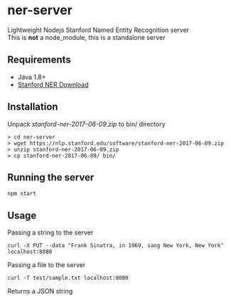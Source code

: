 # ner-server
Lightweight Nodejs Stanford Named Entity Recognition server <br>
This is **not** a node_module, this is a standalone server

## Requirements
* Java 1.8+
* [Stanford NER Download](https://nlp.stanford.edu/software/stanford-ner-2017-06-09.zip)

## Installation
Unpack *stanford-ner-2017-06-09.zip* to bin/ directory
```
> cd ner-server
> wget https://nlp.stanford.edu/software/stanford-ner-2017-06-09.zip
> unzip stanford-ner-2017-06-09.zip
> cp stanford-ner-2017-06-09/ bin/
```

## Running the server
```
npm start
```

## Usage
Passing a string to the server
```
curl -X PUT --data "Frank Sinatra, in 1969, sang New York, New York" localhost:8080
```
Passing a file to the server
```
curl -T test/sample.txt localhost:8080
```

Returns a JSON string
